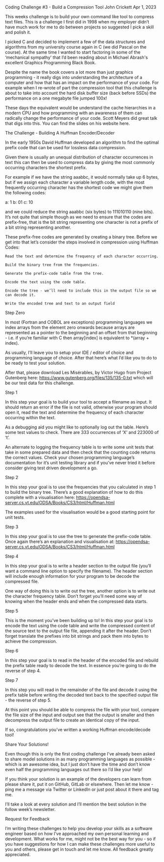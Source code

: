 
Coding Challenge #3 - Build a Compression Tool
John Crickett
Apr 1, 2023

This weeks challenge is to build your own command like tool to compress text files. This is a challenge I first did in 1998 when my employer didn’t have much work for me to do between projects so suggested I pick a skill and polish it.

I picked C and decided to implement a few of the data structures and algorithms from my university course again in C (we did Pascal on the course). At the same time I wanted to start factoring in some of the ‘mechanical sympathy’ that I’d been reading about in Michael Abrash's excellent Graphics Programming Black Book.

Despite the name the book covers a lot more than just graphics programming - it really digs into understanding the architecture of a computer and how that has an impact on the performance of your code. For example when I re-wrote of part the compression tool that this challenge is about to take into account the hard disk buffer size (back before SSDs) the performance on a one megabyte file jumped 100x!

These days the equivalent would be understand the cache hierarchies in a modern CPU and how programming with an awareness of them can radically change the performance of your code. Scott Meyers did great talk that digs into this. You can find the slides on his website here.

The Challenge - Building A Huffman Encoder/Decoder

In the early 1950s David Huffman developed an algorithm to find the optimal prefix code that can be used for lossless data compression.

Given there is usually an unequal distribution of character occurrences in text this can then be used to compress data by giving the most commonly occurring characters the shortest prefix.

For example if we have the string aaabbc, it would normally take up 6 bytes, but if we assign each character a variable length code, with the most frequently occurring character has the shortest code we might give them the following codes:

a: 1
b: 01
c: 10

and we could reduce the string aaabbc (six bytes) to 111010110 (nine bits). It’s not quite that simple though as we need to ensure that the codes are prefix-free, that is the bit string representing one character is not a prefix of a bit string representing another.

These prefix-free codes are generated by creating a binary tree. Before we get into that let’s consider the steps involved in compression using Huffman Codes:

    Read the text and determine the frequency of each character occurring.

    Build the binary tree from the frequencies.

    Generate the prefix-code table from the tree.

    Encode the text using the code table.

    Encode the tree - we’ll need to include this in the output file so we can decode it.

    Write the encoded tree and text to an output field

Step Zero

In most (Fortran and COBOL are exceptions) programming languages we index arrays from the element zero onwards because arrays are represented as a pointer to the beginning and an offset from that beginning - i.e. if you’re familiar with C then array[index] is equivalent to *(array + index).

As usually, I’ll leave you to setup your IDE / editor of choice and programming language of choice. After that here’s what I’d like you to do to be ready to test your solution.

After that, please download Les Misérables, by Victor Hugo from Project Gutenberg here: https://www.gutenberg.org/files/135/135-0.txt which will be our test data for this challenge.

Step 1

In this step your goal is to build your tool to accept a filename as input. It should return an error if the file is not valid, otherwise your program should open it, read the text and determine the frequency of each character occurring within the text.

As a debugging aid you might like to optionally log out the table. Here’s some test values to check. There are 333 occurrences of ‘X’ and 223000 of ‘t’.

An alternate to logging the frequency table is to write some unit tests that take in some prepared data and then check that the counting code returns the correct values. Check your chosen programming language’s documentation for it’s unit testing library and if you’ve never tried it before consider giving test driven development a go.

Step 2

In this step your goal is to use the frequencies that you calculated in step 1 to build the binary tree. There’s a good explanation of how to do this complete with a visualisation here: https://opendsa-server.cs.vt.edu/ODSA/Books/CS3/html/Huffman.html

The examples used for the visualisation would be a good starting point for unit tests.

Step 3

In this step your goal is to use the tree to generate the prefix-code table. Once again there’s an explanation and visualisation at: https://opendsa-server.cs.vt.edu/ODSA/Books/CS3/html/Huffman.html

Step 4

In this step your goal is to write a header section to the output file (you’ll want a command line option to specify the filename). The header section will include enough information for your program to be decode the compressed file.

One way of doing this is to write out the tree, another option is to write out the character frequency table. Don’t forget you’ll need some way of knowing when the header ends and when the compressed data starts.

Step 5

This is the moment you’ve been building up to! In this step your goal is to encode the text using the code table and write the compressed content of the source text to the output file file, appending it after the header. Don’t forget translate the prefixes into bit strings and pack them into bytes to achieve the compression.

Step 6

In this step your goal is to read in the header of the encoded file and rebuild the prefix table ready to decode the text. In essence you’re going to do the reverse of step 4.

Step 7

In this step you will read in the remainder of the file and decode it using the prefix table before writing the decoded text back to the specified output file - the reverse of step 5.

At this point you should be able to compress the file with your tool, compare the file size of the input and output see that the output is smaller and then decompress the output file to create an identical copy of the input.

If so, congratulations you’ve written a working Huffman encode/decode tool!

Share Your Solutions!

Even though this is only the first coding challenge I’ve already been asked to share model solutions in as many programming languages as possible - which is an awesome idea, but I just don’t have the time and don’t know even half the programming languages out there so I’d like your help!

If you think your solution is an example of the developers can learn from please share it, put it on GitHub, GitLab or elsewhere. Then let me know - ping me a message via Twitter or LinkedIn or just post about it there and tag me.

I’ll take a look at every solution and I’ll mention the best solution in the follow week’s newsletter.

Request for Feedback

I’m writing these challenges to help you develop your skills as a software engineer based on how I’ve approached my own personal learning and development. What works for me, might not be the best way for you - so if you have suggestions for how I can make these challenges more useful to you and others, please get in touch and let me know. All feedback greatly appreciated.
